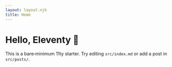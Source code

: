 ```yaml
---
layout: layout.njk
title: Home
---
```


# Hello, Eleventy 👋

This is a bare‑minimum 11ty starter. Try editing `src/index.md` or add a post in `src/posts/`.
